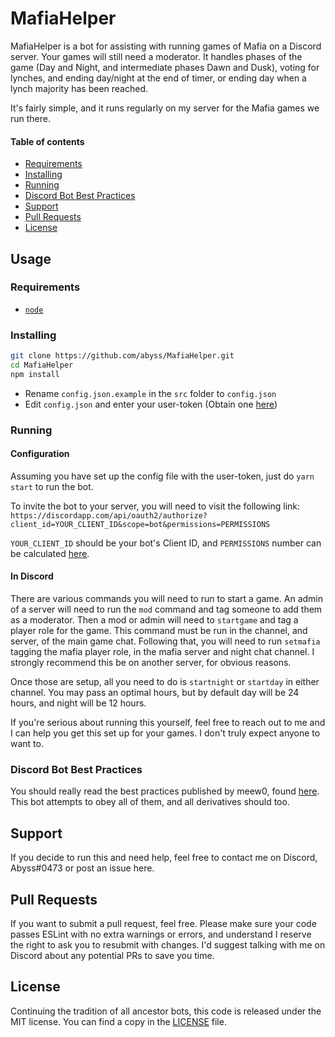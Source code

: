 # MafiaHelper
MafiaHelper is a bot for assisting with running games of Mafia on a Discord server. Your games will still need a moderator. It handles phases of the game (Day and Night, and intermediate phases Dawn and Dusk), voting for lynches, and ending day/night at the end of timer, or ending day when a lynch majority has been reached.

It's fairly simple, and it runs regularly on my server for the Mafia games we run there.

#### Table of contents
- [Requirements](#requirements)
- [Installing](#installing)
- [Running](#running)
- [Discord Bot Best Practices](#best-practices)
- [Support](#support)
- [Pull Requests](#pull-requests)
- [License](#license)

## Usage
### Requirements
- [`node`](https://nodejs.org)

### Installing

```bash
git clone https://github.com/abyss/MafiaHelper.git
cd MafiaHelper
npm install
```

- Rename `config.json.example` in the `src` folder to `config.json`
- Edit `config.json` and enter your user-token (Obtain one [here](https://discordapp.com/developers/applications/))

### Running
#### Configuration
Assuming you have set up the config file with the user-token, just do `yarn start` to run the bot.

To invite the bot to your server, you will need to visit the following link: `https://discordapp.com/api/oauth2/authorize?client_id=YOUR_CLIENT_ID&scope=bot&permissions=PERMISSIONS`

`YOUR_CLIENT_ID` should be your bot's Client ID, and `PERMISSIONS` number can be calculated [here](https://discordapi.com/permissions.html).

#### In Discord
There are various commands you will need to run to start a game. An admin of a server will need to run the `mod` command and tag someone to add them as a moderator. Then a mod or admin will need to `startgame` and tag a player role for the game. This command must be run in the channel, and server, of the main game chat. Following that, you will need to run `setmafia` tagging the mafia player role, in the mafia server and night chat channel. I strongly recommend this be on another server, for obvious reasons.

Once those are setup, all you need to do is `startnight` or `startday` in either channel. You may pass an optimal hours, but by default day will be 24 hours, and night will be 12 hours.

If you're serious about running this yourself, feel free to reach out to me and I can help you get this set up for your games. I don't truly expect anyone to want to.

### Discord Bot Best Practices
You should really read the best practices published by meew0, found [here](https://github.com/meew0/discord-bot-best-practices). This bot attempts to obey all of them, and all derivatives should too.

## Support
If you decide to run this and need help, feel free to contact me on Discord, Abyss#0473 or post an issue here.

## Pull Requests
If you want to submit a pull request, feel free. Please make sure your code passes ESLint with no extra warnings or errors, and understand I reserve the right to ask you to resubmit with changes. I'd suggest talking with me on Discord about any potential PRs to save you time.

## License
Continuing the tradition of all ancestor bots, this code is released under the MIT license. You can find a copy in the [LICENSE](LICENSE) file.
